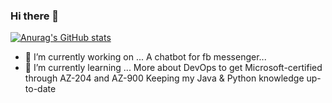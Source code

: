 ### Hi there 👋

[![Anurag's GitHub stats](https://github-readme-stats.vercel.app/api?username=MohamedBengezi)](https://github.com/anuraghazra/github-readme-stats)


- 🔭 I’m currently working on ...
  A chatbot for fb messenger...
- 🌱 I’m currently learning ...
  More about DevOps to get Microsoft-certified through AZ-204 and AZ-900
  Keeping my Java & Python knowledge up-to-date

